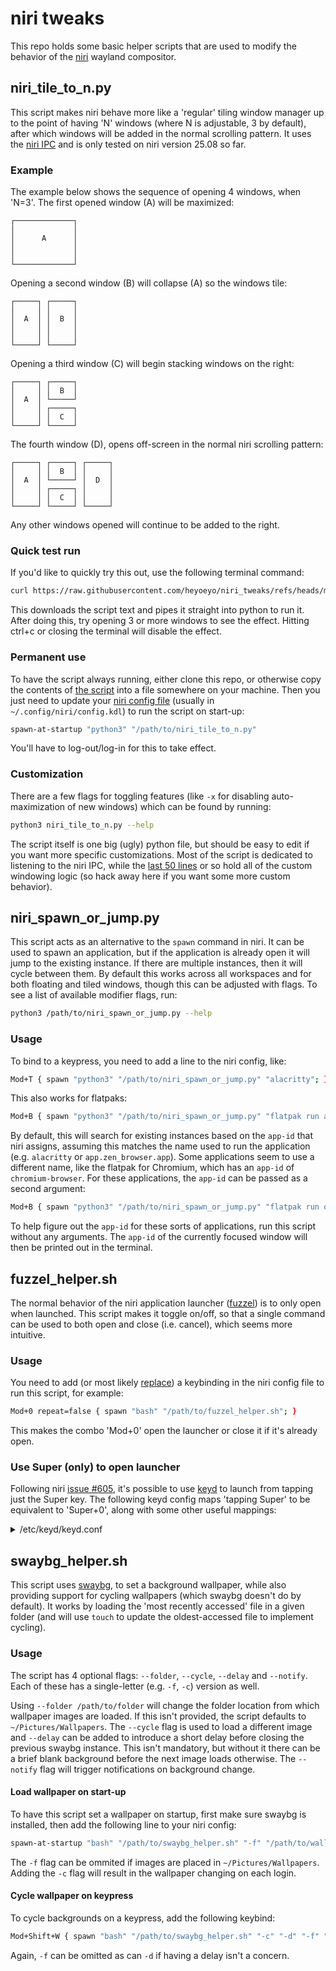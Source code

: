 # niri tweaks

This repo holds some basic helper scripts that are used to modify the behavior of the [niri](https://github.com/YaLTeR/niri) wayland compositor.

## niri_tile_to_n.py

This script makes niri behave more like a 'regular' tiling window manager up to the point of having 'N' windows (where N is adjustable, 3 by default), after which windows will be added in the normal scrolling pattern. It uses the [niri IPC](https://github.com/YaLTeR/niri/wiki/IPC) and is only tested on niri version 25.08 so far.

### Example

The example below shows the sequence of opening 4 windows, when 'N=3'. The first opened window (A) will be maximized:
```
┌─────────────┐
│             │
│      A      │
│             │
│             │
└─────────────┘
```

Opening a second window (B) will collapse (A) so the windows tile:
```
┌─────┐ ┌─────┐
│     │ │     │
│  A  │ │  B  │
│     │ │     │
│     │ │     │
└─────┘ └─────┘
```

Opening a third window (C) will begin stacking windows on the right:
```
┌─────┐ ┌─────┐
│     │ │  B  │
│  A  │ └─────┘
│     │ ┌─────┐
│     │ │  C  │
└─────┘ └─────┘
```

The fourth window (D), opens off-screen in the normal niri scrolling pattern:
```
┌─────┐ ┌─────┐ ┌─────┐
│     │ │  B  │ │     │
│  A  │ └─────┘ │  D  │
│     │ ┌─────┐ │     │
│     │ │  C  │ │     │
└─────┘ └─────┘ └─────┘
```

Any other windows opened will continue to be added to the right.

### Quick test run

If you'd like to quickly try this out, use the following terminal command:
```bash
curl https://raw.githubusercontent.com/heyoeyo/niri_tweaks/refs/heads/main/niri_tile_to_n.py | python3
```
This downloads the script text and pipes it straight into python to run it. After doing this, try opening 3 or more windows to see the effect. Hitting ctrl+c or closing the terminal will disable the effect.

### Permanent use

To have the script always running, either clone this repo, or otherwise copy the contents of [the script](https://github.com/heyoeyo/niri_tweaks/blob/main/niri_tile_to_n.py) into a file somewhere on your machine. Then you just need to update your [niri config file](https://github.com/YaLTeR/niri/wiki/Configuration:-Introduction) (usually in `~/.config/niri/config.kdl`) to run the script on start-up:
```bash
spawn-at-startup "python3" "/path/to/niri_tile_to_n.py"
```

You'll have to log-out/log-in for this to take effect.

### Customization

There are a few flags for toggling features (like `-x` for disabling auto-maximization of new windows) which can be found by running:
```bash
python3 niri_tile_to_n.py --help
```

The script itself is one big (ugly) python file, but should be easy to edit if you want more specific customizations. Most of the script is dedicated to listening to the niri IPC, while the [last 50 lines](https://github.com/heyoeyo/niri_tweaks/blob/d4f64bf4d79407f3cb70283392aadfb96aa240ff/niri_tile_to_n.py#L522-L568) or so hold all of the custom windowing logic (so hack away here if you want some more custom behavior).

## niri_spawn_or_jump.py

This script acts as an alternative to the `spawn` command in niri. It can be used to spawn an application, but if the application is already open it will jump to the existing instance. If there are multiple instances, then it will cycle between them. By default this works across all workspaces and for both floating and tiled windows, though this can be adjusted with flags. To see a list of available modifier flags, run:

```bash
python3 /path/to/niri_spawn_or_jump.py --help
```

### Usage

To bind to a keypress, you need to add a line to the niri config, like:

```bash
Mod+T { spawn "python3" "/path/to/niri_spawn_or_jump.py" "alacritty"; }
```

This also works for flatpaks:

```bash
Mod+B { spawn "python3" "/path/to/niri_spawn_or_jump.py" "flatpak run app.zen_browser.app"; }
```
By default, this will search for existing instances based on the `app-id` that niri assigns, assuming this matches the name used to run the application (e.g. `alacritty` or `app.zen_browser.app`). Some applications seem to use a different name, like the flatpak for Chromium, which has an `app-id` of `chromium-browser`. For these applications, the `app-id` can be passed as a second argument:

```bash
Mod+B { spawn "python3" "/path/to/niri_spawn_or_jump.py" "flatpak run org.chromium.Chromium" "chromium-browser"; }
```

To help figure out the `app-id` for these sorts of applications, run this script without any arguments. The `app-id` of the currently focused window will then be printed out in the terminal.


## fuzzel_helper.sh

The normal behavior of the niri application launcher ([fuzzel](https://codeberg.org/dnkl/fuzzel)) is to only open when launched. This script makes it toggle on/off, so that a single command can be used to both open and close (i.e. cancel), which seems more intuitive.

### Usage

You need to add (or most likely [replace](https://github.com/YaLTeR/niri/blob/e837e39623457dc5ad29c34a5ce4d4616e5fbf1e/resources/default-config.kdl#L366)) a keybinding in the niri config file to run this script, for example:
```bash
Mod+0 repeat=false { spawn "bash" "/path/to/fuzzel_helper.sh"; }
```

This makes the combo 'Mod+0' open the launcher or close it if it's already open.

### Use Super (only) to open launcher

Following niri [issue #605](https://github.com/YaLTeR/niri/issues/605#issuecomment-2600315134), it's possible to use [keyd](https://github.com/rvaiya/keyd) to launch from tapping just the Super key.
The following keyd config maps 'tapping Super' to be equivalent to 'Super+0', along with some other useful mappings:

<details>

<summary>/etc/keyd/keyd.conf</summary>

```ini
[ids]

# This seems to provide a way to match to different inputs (* matches to all)
# To find ids, can press keys after using: sudo keyd monitor
# Seems able to catch non-keyboard events too...?
*


[global]

# Max milliseconds before ignoring key release
overload_tap_timeout = 300;


[main]

# Make super key tap act like a super+key combo
leftmeta = overload(meta, macro(leftmeta+0))
# Overload syntax seems to be:
#   key_being_altered = overload(behavior when held, behavior when tapped)

# Make the 'right menu' key act like the super key
compose = overload(meta, macro(leftmeta+0))

# Make insert key act like the escape key
insert = esc
```
</details>


## swaybg_helper.sh

This script uses [swaybg](https://github.com/swaywm/swaybg), to set a background wallpaper, while also providing support for cycling wallpapers (which swaybg doesn't do by default). It works by loading the 'most recently accessed' file in a given folder (and will use `touch` to update the oldest-accessed file to implement cycling).

### Usage

The script has 4 optional flags: `--folder`, `--cycle`, `--delay` and `--notify`. Each of these has a single-letter (e.g. `-f`, `-c`) version as well.

Using `--folder /path/to/folder`  will change the folder location from which wallpaper images are loaded. If this isn't provided, the script defaults to `~/Pictures/Wallpapers`. The `--cycle` flag is used to load a different image and `--delay` can be added to introduce a short delay before closing the previous swaybg instance. This isn't mandatory, but without it there can be a brief blank background before the next image loads otherwise. The `--notify` flag will trigger notifications on background change.

#### Load wallpaper on start-up

To have this script set a wallpaper on startup, first make sure swaybg is installed, then add the following line to your niri config:
```bash
spawn-at-startup "bash" "/path/to/swaybg_helper.sh" "-f" "/path/to/wallpapers/folder"
```

The `-f` flag can be ommited if images are placed in `~/Pictures/Wallpapers`. Adding the `-c` flag will result in the wallpaper changing on each login.

#### Cycle wallpaper on keypress

To cycle backgrounds on a keypress, add the following keybind:
```bash
Mod+Shift+W { spawn "bash" "/path/to/swaybg_helper.sh" "-c" "-d" "-f" "/path/to/wallpapers/folder"; }
```

Again, `-f` can be omitted as can `-d` if having a delay isn't a concern.